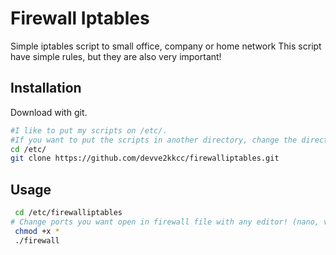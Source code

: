 # Firewall Iptables
Simple iptables script to small office, company or home network
This script have simple rules, but they are also very important!

## Installation
Download with git.
```bash
#I like to put my scripts on /etc/.
#If you want to put the scripts in another directory, change the directory in the firewall-restart file
cd /etc/
git clone https://github.com/devve2kkcc/firewalliptables.git
```
## Usage
```bash
 cd /etc/firewalliptables
# Change ports you want open in firewall file with any editor! (nano, vi, vim)
 chmod +x *
 ./firewall
```
